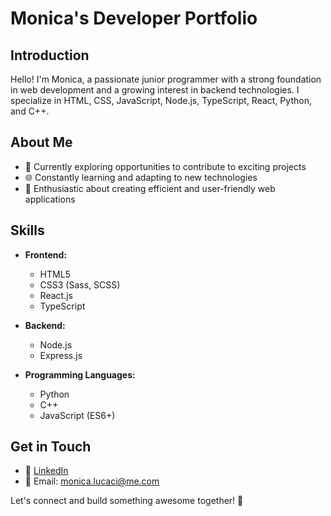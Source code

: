 # Monica's Developer Portfolio

## Introduction
Hello! I'm Monica, a passionate junior programmer with a strong foundation in web development and a growing interest in backend technologies. I specialize in HTML, CSS, JavaScript, Node.js, TypeScript, React, Python, and C++.

## About Me
- 💼 Currently exploring opportunities to contribute to exciting projects
- 🌐 Constantly learning and adapting to new technologies
- 🚀 Enthusiastic about creating efficient and user-friendly web applications

## Skills
- **Frontend:**
  - HTML5
  - CSS3 (Sass, SCSS)
  - React.js
  - TypeScript

- **Backend:**
  - Node.js
  - Express.js

- **Programming Languages:**
  - Python
  - C++
  - JavaScript (ES6+)


## Get in Touch
- 💼 [LinkedIn](www.linkedin.com/in/monica-lucaci-787b82286)
- 📧 Email: monica.lucaci@me.com

Let's connect and build something awesome together! 🚀

